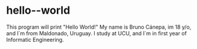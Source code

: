 # hello--world
This program will print "Hello World!"
My name is Bruno Cánepa, im 18 y/o, and I´m from Maldonado, Uruguay. I study at UCU, and I´m in first year of Informatic Engineering.
